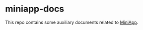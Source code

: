 # miniapp-docs

This repo contains some auxiliary documents related to [MiniApp](https://github.com/w3c/miniapp/).

